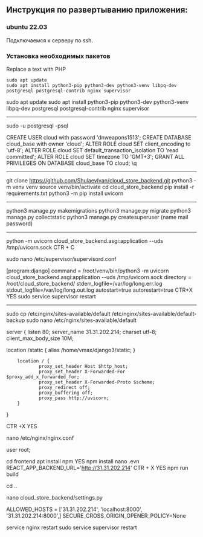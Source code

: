 ## Инструкция по развертыванию приложения:

### ubuntu 22.03

Подключаемся к серверу по ssh.

### Установка необходимых пакетов

Replace a text with PHP
```
sudo apt update
sudo apt install python3-pip python3-dev python3-venv libpq-dev postgresql postgresql-contrib nginx supervisor
```

sudo apt update
sudo apt install python3-pip python3-dev python3-venv libpq-dev postgresql postgresql-contrib nginx supervisor

_____________________________
sudo -u postgresql -psql

CREATE USER cloud with password 'dnweapons1513';
CREATE DATABASE cloud_base with owner 'cloud';
ALTER ROLE cloud SET client_encoding to 'utf-8';
ALTER ROLE cloud SET default_transaction_isolation TO 'read committed';
ALTER ROLE cloud SET timezone TO 'GMT+3';
GRANT ALL PRIVILEGES ON DATABASE cloud_base TO cloud;
\q

________________

git clone https://github.com/ShulaevIvan/cloud_store_backend.git
python3 -m venv venv
source venv/bin/activate
cd cloud_store_backend
pip install -r requirements.txt
python3 -m pip install uvicorn

__________________________

python3 manage.py makemigrations
python3 manage.py migrate
python3 manage.py collectstatic
python3 manage.py createsuperuser (name mail password)

_______________________________

python -m uvicorn cloud_store_backend.asgi:application --uds /tmp/uvicorn.sock
CTR + C

sudo nano /etc/supervisor/supervisord.conf

[program:django]
command = /root/venv/bin/python3 -m uvicorn cloud_store_backend.asgi:application --uds /tmp/uvicorn.sock
directory = /root/cloud_store_backend/
stderr_logfile=/var/log/long.err.log
stdout_logfile=/var/log/long.out.log
autostart=true
autorestart=true
CTR+X
YES
sudo service supervisor restart

______________________________________

sudo cp /etc/nginx/sites-available/default /etc/nginx/sites-available/default-backup
sudo nano /etc/nginx/sites-available/default

server {
        listen       80;
        server_name  31.31.202.214;
        charset         utf-8;
        client_max_body_size 10M;
  
  location /static {
                alias /home/vmax/django3/static;
        }

        location / {
                proxy_set_header Host $http_host;
                proxy_set_header X-Forwarded-For $proxy_add_x_forwarded_for;
                proxy_set_header X-Forwarded-Proto $scheme;
                proxy_redirect off;
                proxy_buffering off;
                proxy_pass http://uvicorn;
        }
}

CTR +X 
YES

nano /etc/nginx/nginx.conf

user root;


cd frontend
apt install npm
YES
npm install
nano .evn
REACT_APP_BACKEND_URL='http://31.31.202.214'
CTR + X
YES
npm run build

cd ..

nano cloud_store_backend/settings.py

ALLOWED_HOSTS = ['31.31.202.214', 'localhost:8000', '31.31.202.214:8000',]
SECURE_CROSS_ORIGIN_OPENER_POLICY=None


service nginx restart
sudo service supervisor restart
